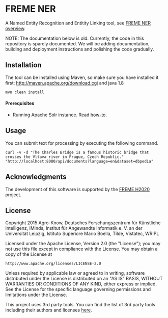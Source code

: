 # FREME NER

A Named Entity Recognition and Entitity Linking tool, see [FREME NER overview](http://api.freme-project.eu/doc/current/knowledge-base/freme-for-api-users/freme-ner.html).

NOTE: The documentation below is old. Currently, the code in this repository is sparely documented. We will be adding documentation, building and deployment instructions and polishing the code gradually.

Installation
------------

The tool can be installed using Maven, so make sure you have installed it first: http://maven.apache.org/download.cgi and java 1.8

    mvn clean install

#### Prerequisites

* Running Apache Solr instance. Read [how-to](http://lucene.apache.org/solr/quickstart.html).


Usage
-----

You can submit text for processing by executing the following command.

    curl -v -d "The Charles Bridge is a famous historic bridge that crosses the Vltava river in Prague, Czech Republic." "http://localhost:8080/api/documents?language=en&dataset=dbpedia"

Acknowledgments
---------------

The development of this software is supported by the [FREME H2020](http://www.freme-project.eu/) project.

## License

Copyright 2015  Agro-Know, Deutsches Forschungszentrum für Künstliche Intelligenz, iMinds, 
Institut für Angewandte Informatik e. V. an der Universität Leipzig, 
Istituto Superiore Mario Boella, Tilde, Vistatec, WRIPL

Licensed under the Apache License, Version 2.0 (the "License");
you may not use this file except in compliance with the License.
You may obtain a copy of the License at

    http://www.apache.org/licenses/LICENSE-2.0

Unless required by applicable law or agreed to in writing, software
distributed under the License is distributed on an "AS IS" BASIS,
WITHOUT WARRANTIES OR CONDITIONS OF ANY KIND, either express or implied.
See the License for the specific language governing permissions and
limitations under the License.

This project uses 3rd party tools. You can find the list of 3rd party tools including their authors and licenses [here](LICENSE-3RD-PARTY).

